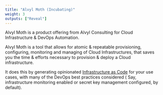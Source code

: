 ```yaml
---
title: "Alvyl Moth (Incubating)"
weight: 3
outputs: ["Reveal"]
---
```


Alvyl Moth is a product offering from Alvyl Consulting for Cloud Infrastructure & DevOps Automation.

Alvyl Moth is a tool that allows for atomic & repeatable provisioning, configuring, monitoring and managing of Cloud Infrastructures, that saves you the time & efforts necessary to provision & deploy a Cloud infrastructure.

It does this by generating opinionated [Infrastructure as Code](https://en.wikipedia.org/wiki/Infrastructure_as_code) for your use cases, with many of the DevOps best practices considered ( Say, infrastructure monitoring enabled or secret key management configured, by default).
